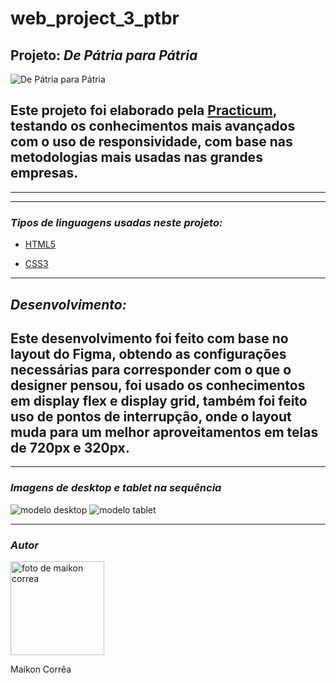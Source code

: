 # web_project_3_ptbr
## Projeto: _De Pátria para Pátria_

![De Pátria para Pátria](https://user-images.githubusercontent.com/121962633/231927129-c4898e36-0590-4ec2-ac3a-8338c4f21892.png)

Este projeto foi elaborado pela [Practicum](https://practicum.com/pt-bra/), testando os conhecimentos mais avançados com o uso de responsividade, com base nas metodologias mais usadas nas grandes empresas.
---
---

---
### _Tipos de linguagens usadas neste projeto:_

* [HTML5](https://www.w3schools.com/html/)

* [CSS3](https://www.w3schools.com/css/default.asp)
---
## _Desenvolvimento:_
Este desenvolvimento foi feito com base no layout do Figma, obtendo as configurações necessárias para corresponder com o que o designer pensou, foi usado os conhecimentos em display flex e display grid, também foi feito uso de pontos de interrupção, onde o layout muda para um melhor aproveitamentos em telas de 720px e 320px.
---
---
### _Imagens de desktop e tablet na sequência_
![modelo desktop](https://user-images.githubusercontent.com/121962633/231929632-add3bb4a-ed5b-4500-85fa-8cc4d1e29dbc.png)
![modelo tablet](https://user-images.githubusercontent.com/121962633/231929649-d7a9c7ee-00f3-4ff6-8877-f604b3f35a6c.png)

---

### _Autor_

<img style="width:150px" src="https://user-images.githubusercontent.com/121962633/224591932-aa530ce2-d507-4d6c-a467-b618587e2202.jpeg" alt="foto de maikon correa">

  Maikon Corrêa
